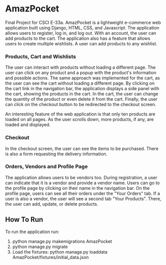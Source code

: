 # AmazPocket
Final Project for CSCI E-33a. AmazPocket is a lightweight e-commerce web application built using Django, HTML, CSS, and Javascript.
The application allows users to register, log in, and log out. With an account, the user can add products to the cart. The application also has a feature that allows users to create multiple wishlists. A user can add products to any wishlist.

### Products, Cart and Wishlists
The user can interact with products without loading a different page. The user can click on any product and a popup with the product's information and possible actions. The same approach was implemented for the cart, as the user can see the cart without loading a different page. By clicking on the cart link in the navigation bar, the application displays a side panel with the cart, showing the products in the cart. In the cart, the user can change the quantity of the product or even delete it from the cart. Finally, the user can click on the checkout button to be redirected to the checkout screen.

An interesting feature of the web application is that only ten products are loaded on all pages. As the user scrolls down, more products, if any, are loaded and displayed.

### Checkout
In the checkout screen, the user can see the items to be purchased. There is also a form requesting the delivery information. 

### Orders, Vendors and Profile Page
The application allows users to be vendors too. During registration, a user can indicate that it is a vendor and provide a vendor name. Users can go to the profile page by clicking on their name in the navigation bar. On the profile page, users can see all their orders under the "Your Orders" tab. If a user is also a vendor, the user will see a second tab "Your Products". There, the user can add, update, or delete products.

## How To Run
To run the application run:
1. python manage.py makemigrations AmazPocket
2. python manage.py migrate
3. Load the fixtures: python manage.py loaddata AmazPocket/fixtures/initial_data.json